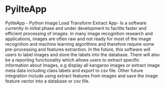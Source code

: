 # PyilteApp
PyilteApp - Python Image Load Transform Extract App- Is a software currently in initial phase and under development to facilite faster and efficient     processing of images. In many image recognition research and applications, images are often raw and not ready for most of the image recognition and     machine learning algorithms and therefore require some pre-processing and features extraction.      In the future, this software will users to label images and store the labels into the database. There will also be a reporting functionality which allows users to extract specific information about images, e.g display all kangaroo images or extract image meta data including class labels and export to csv file.     Other future integration include using extract features from images and save the image feature vector into a database or csv file.
